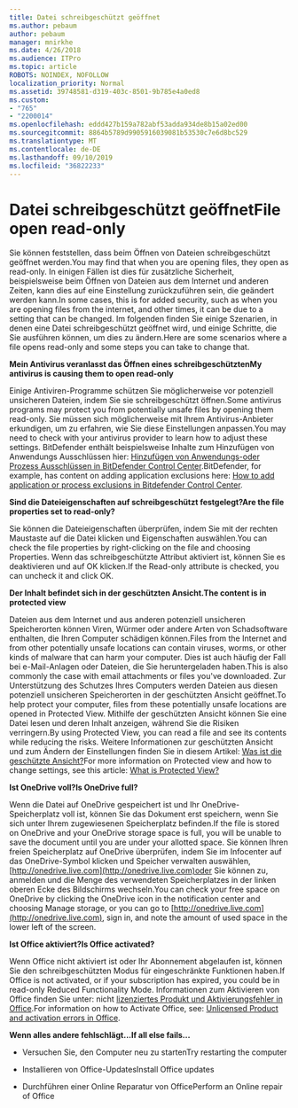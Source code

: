 ```yaml
---
title: Datei schreibgeschützt geöffnet
ms.author: pebaum
author: pebaum
manager: mnirkhe
ms.date: 4/26/2018
ms.audience: ITPro
ms.topic: article
ROBOTS: NOINDEX, NOFOLLOW
localization_priority: Normal
ms.assetid: 39748581-d319-403c-8501-9b785e4a0ed8
ms.custom:
- "765"
- "2200014"
ms.openlocfilehash: eddd427b159a782abf53adda934de8b15a02ed00
ms.sourcegitcommit: 8864b5789d9905916039081b53530c7e6d8bc529
ms.translationtype: MT
ms.contentlocale: de-DE
ms.lasthandoff: 09/10/2019
ms.locfileid: "36822233"
---
```

# <a name="file-open-read-only"></a><span data-ttu-id="7fca3-102">Datei schreibgeschützt geöffnet</span><span class="sxs-lookup"><span data-stu-id="7fca3-102">File open read-only</span></span>

<span data-ttu-id="7fca3-103">Sie können feststellen, dass beim Öffnen von Dateien schreibgeschützt geöffnet werden.</span><span class="sxs-lookup"><span data-stu-id="7fca3-103">You may find that when you are opening files, they open as read-only.</span></span> <span data-ttu-id="7fca3-104">In einigen Fällen ist dies für zusätzliche Sicherheit, beispielsweise beim Öffnen von Dateien aus dem Internet und anderen Zeiten, kann dies auf eine Einstellung zurückzuführen sein, die geändert werden kann.</span><span class="sxs-lookup"><span data-stu-id="7fca3-104">In some cases, this is for added security, such as when you are opening files from the internet, and other times, it can be due to a setting that can be changed.</span></span> <span data-ttu-id="7fca3-105">Im folgenden finden Sie einige Szenarien, in denen eine Datei schreibgeschützt geöffnet wird, und einige Schritte, die Sie ausführen können, um dies zu ändern.</span><span class="sxs-lookup"><span data-stu-id="7fca3-105">Here are some scenarios where a file opens read-only and some steps you can take to change that.</span></span>
  
 <span data-ttu-id="7fca3-106">**Mein Antivirus veranlasst das Öffnen eines schreibgeschützten**</span><span class="sxs-lookup"><span data-stu-id="7fca3-106">**My antivirus is causing them to open read-only**</span></span>
  
<span data-ttu-id="7fca3-107">Einige Antiviren-Programme schützen Sie möglicherweise vor potenziell unsicheren Dateien, indem Sie sie schreibgeschützt öffnen.</span><span class="sxs-lookup"><span data-stu-id="7fca3-107">Some antivirus programs may protect you from potentially unsafe files by opening them read-only.</span></span> <span data-ttu-id="7fca3-108">Sie müssen sich möglicherweise mit Ihrem Antivirus-Anbieter erkundigen, um zu erfahren, wie Sie diese Einstellungen anpassen.</span><span class="sxs-lookup"><span data-stu-id="7fca3-108">You may need to check with your antivirus provider to learn how to adjust these settings.</span></span> <span data-ttu-id="7fca3-109">BitDefender enthält beispielsweise Inhalte zum Hinzufügen von Anwendungs Ausschlüssen hier: [Hinzufügen von Anwendungs-oder Prozess Ausschlüssen in BitDefender Control Center](https://aka.ms/AA6098i).</span><span class="sxs-lookup"><span data-stu-id="7fca3-109">BitDefender, for example, has content on adding application exclusions here: [How to add application or process exclusions in Bitdefender Control Center](https://aka.ms/AA6098i).</span></span>
  
 <span data-ttu-id="7fca3-110">**Sind die Dateieigenschaften auf schreibgeschützt festgelegt?**</span><span class="sxs-lookup"><span data-stu-id="7fca3-110">**Are the file properties set to read-only?**</span></span>
  
<span data-ttu-id="7fca3-111">Sie können die Dateieigenschaften überprüfen, indem Sie mit der rechten Maustaste auf die Datei klicken und Eigenschaften auswählen.</span><span class="sxs-lookup"><span data-stu-id="7fca3-111">You can check the file properties by right-clicking on the file and choosing Properties.</span></span> <span data-ttu-id="7fca3-112">Wenn das schreibgeschützte Attribut aktiviert ist, können Sie es deaktivieren und auf OK klicken.</span><span class="sxs-lookup"><span data-stu-id="7fca3-112">If the Read-only attribute is checked, you can uncheck it and click OK.</span></span>
  
 <span data-ttu-id="7fca3-113">**Der Inhalt befindet sich in der geschützten Ansicht.**</span><span class="sxs-lookup"><span data-stu-id="7fca3-113">**The content is in protected view**</span></span>
  
<span data-ttu-id="7fca3-114">Dateien aus dem Internet und aus anderen potenziell unsicheren Speicherorten können Viren, Würmer oder andere Arten von Schadsoftware enthalten, die Ihren Computer schädigen können.</span><span class="sxs-lookup"><span data-stu-id="7fca3-114">Files from the Internet and from other potentially unsafe locations can contain viruses, worms, or other kinds of malware that can harm your computer.</span></span> <span data-ttu-id="7fca3-115">Dies ist auch häufig der Fall bei e-Mail-Anlagen oder Dateien, die Sie heruntergeladen haben.</span><span class="sxs-lookup"><span data-stu-id="7fca3-115">This is also commonly the case with email attachments or files you've downloaded.</span></span> <span data-ttu-id="7fca3-116">Zur Unterstützung des Schutzes Ihres Computers werden Dateien aus diesen potenziell unsicheren Speicherorten in der geschützten Ansicht geöffnet.</span><span class="sxs-lookup"><span data-stu-id="7fca3-116">To help protect your computer, files from these potentially unsafe locations are opened in Protected View.</span></span> <span data-ttu-id="7fca3-117">Mithilfe der geschützten Ansicht können Sie eine Datei lesen und deren Inhalt anzeigen, während Sie die Risiken verringern.</span><span class="sxs-lookup"><span data-stu-id="7fca3-117">By using Protected View, you can read a file and see its contents while reducing the risks.</span></span> <span data-ttu-id="7fca3-118">Weitere Informationen zur geschützten Ansicht und zum Ändern der Einstellungen finden Sie in diesem Artikel: [Was ist die geschützte Ansicht?](https://support.office.com/article/d6f09ac7-e6b9-4495-8e43-2bbcdbcb6653)</span><span class="sxs-lookup"><span data-stu-id="7fca3-118">For more information on Protected view and how to change settings, see this article: [What is Protected View?](https://support.office.com/article/d6f09ac7-e6b9-4495-8e43-2bbcdbcb6653)</span></span>
  
 <span data-ttu-id="7fca3-119">**Ist OneDrive voll?**</span><span class="sxs-lookup"><span data-stu-id="7fca3-119">**Is OneDrive full?**</span></span>
  
<span data-ttu-id="7fca3-120">Wenn die Datei auf OneDrive gespeichert ist und Ihr OneDrive-Speicherplatz voll ist, können Sie das Dokument erst speichern, wenn Sie sich unter Ihrem zugewiesenen Speicherplatz befinden.</span><span class="sxs-lookup"><span data-stu-id="7fca3-120">If the file is stored on OneDrive and your OneDrive storage space is full, you will be unable to save the document until you are under your allotted space.</span></span> <span data-ttu-id="7fca3-121">Sie können Ihren freien Speicherplatz auf OneDrive überprüfen, indem Sie im Infocenter auf das OneDrive-Symbol klicken und Speicher verwalten auswählen, [http://onedrive.live.com](http://onedrive.live.com)oder Sie können zu, anmelden und die Menge des verwendeten Speicherplatzes in der linken oberen Ecke des Bildschirms wechseln.</span><span class="sxs-lookup"><span data-stu-id="7fca3-121">You can check your free space on OneDrive by clicking the OneDrive icon in the notification center and choosing Manage storage, or you can go to [http://onedrive.live.com](http://onedrive.live.com), sign in, and note the amount of used space in the lower left of the screen.</span></span>
  
 <span data-ttu-id="7fca3-122">**Ist Office aktiviert?**</span><span class="sxs-lookup"><span data-stu-id="7fca3-122">**Is Office activated?**</span></span>
  
<span data-ttu-id="7fca3-123">Wenn Office nicht aktiviert ist oder Ihr Abonnement abgelaufen ist, können Sie den schreibgeschützten Modus für eingeschränkte Funktionen haben.</span><span class="sxs-lookup"><span data-stu-id="7fca3-123">If Office is not activated, or if your subscription has expired, you could be in read-only Reduced Functionality Mode.</span></span> <span data-ttu-id="7fca3-124">Informationen zum Aktivieren von Office finden Sie unter: nicht [lizenziertes Produkt und Aktivierungsfehler in Office](https://support.office.com/article/0d23d3c0-c19c-4b2f-9845-5344fedc4380).</span><span class="sxs-lookup"><span data-stu-id="7fca3-124">For information on how to Activate Office, see: [Unlicensed Product and activation errors in Office](https://support.office.com/article/0d23d3c0-c19c-4b2f-9845-5344fedc4380).</span></span>
  
 <span data-ttu-id="7fca3-125">**Wenn alles andere fehlschlägt...**</span><span class="sxs-lookup"><span data-stu-id="7fca3-125">**If all else fails...**</span></span>
  
- <span data-ttu-id="7fca3-126">Versuchen Sie, den Computer neu zu starten</span><span class="sxs-lookup"><span data-stu-id="7fca3-126">Try restarting the computer</span></span>
    
- <span data-ttu-id="7fca3-127">Installieren von Office-Updates</span><span class="sxs-lookup"><span data-stu-id="7fca3-127">Install Office updates</span></span>
    
- <span data-ttu-id="7fca3-128">Durchführen einer Online Reparatur von Office</span><span class="sxs-lookup"><span data-stu-id="7fca3-128">Perform an Online repair of Office</span></span>
    

